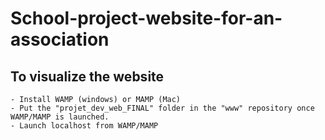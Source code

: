 # School-project-website-for-an-association

## To visualize the website

```
- Install WAMP (windows) or MAMP (Mac)
- Put the "projet_dev_web_FINAL" folder in the "www" repository once WAMP/MAMP is launched.
- Launch localhost from WAMP/MAMP
```
